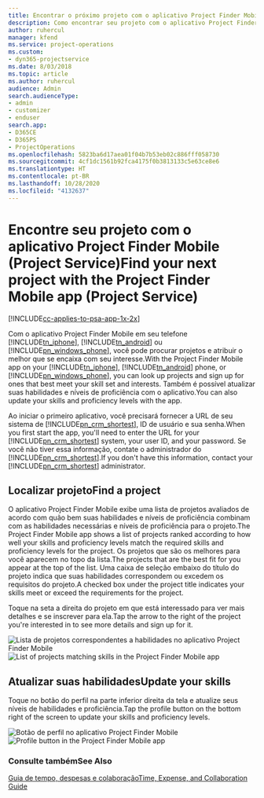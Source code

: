 ```yaml
---
title: Encontrar o próximo projeto com o aplicativo Project Finder Mobile
description: Como encontrar seu projeto com o aplicativo Project Finder Mobile para Project Service
author: ruhercul
manager: kfend
ms.service: project-operations
ms.custom:
- dyn365-projectservice
ms.date: 8/03/2018
ms.topic: article
ms.author: ruhercul
audience: Admin
search.audienceType:
- admin
- customizer
- enduser
search.app:
- D365CE
- D365PS
- ProjectOperations
ms.openlocfilehash: 5823ba6d17aea01f04b7b53eb02c886fff058730
ms.sourcegitcommit: 4cf1dc1561b92fca4175f0b3813133c5e63ce8e6
ms.translationtype: HT
ms.contentlocale: pt-BR
ms.lasthandoff: 10/28/2020
ms.locfileid: "4132637"
---
```

# <a name="find-your-next-project-with-the-project-finder-mobile-app-project-service"></a><span data-ttu-id="c083b-103">Encontre seu projeto com o aplicativo Project Finder Mobile (Project Service)</span><span class="sxs-lookup"><span data-stu-id="c083b-103">Find your next project with the Project Finder Mobile app (Project Service)</span></span>

[!INCLUDE[cc-applies-to-psa-app-1x-2x](../includes/cc-applies-to-psa-app-1x-2x.md)]

<span data-ttu-id="c083b-104">Com o aplicativo Project Finder Mobile em seu telefone [!INCLUDE[tn_iphone](../includes/tn-iphone.md)], [!INCLUDE[tn_android](../includes/tn-android.md)] ou [!INCLUDE[pn_windows_phone](../includes/pn-windows-phone.md)], você pode procurar projetos e atribuir o melhor que se encaixa com seu interesse.</span><span class="sxs-lookup"><span data-stu-id="c083b-104">With the Project Finder Mobile app on your [!INCLUDE[tn_iphone](../includes/tn-iphone.md)], [!INCLUDE[tn_android](../includes/tn-android.md)] phone, or [!INCLUDE[pn_windows_phone](../includes/pn-windows-phone.md)], you can look up projects and sign up for ones that best meet your skill set and interests.</span></span> <span data-ttu-id="c083b-105">Também é possível atualizar suas habilidades e níveis de proficiência com o aplicativo.</span><span class="sxs-lookup"><span data-stu-id="c083b-105">You can also update your skills and proficiency levels with the app.</span></span>  
  
 <span data-ttu-id="c083b-106">Ao iniciar o primeiro aplicativo, você precisará fornecer a URL de seu sistema de [!INCLUDE[pn_crm_shortest](../includes/pn-crm-shortest.md)], ID de usuário e sua senha.</span><span class="sxs-lookup"><span data-stu-id="c083b-106">When you first start the app, you'll need to enter the URL for your [!INCLUDE[pn_crm_shortest](../includes/pn-crm-shortest.md)] system, your user ID, and your password.</span></span> <span data-ttu-id="c083b-107">Se você não tiver essa informação, contate o administrador do [!INCLUDE[pn_crm_shortest](../includes/pn-crm-shortest.md)].</span><span class="sxs-lookup"><span data-stu-id="c083b-107">If you don't have this information,  contact your [!INCLUDE[pn_crm_shortest](../includes/pn-crm-shortest.md)] administrator.</span></span>  
  
## <a name="find-a-project"></a><span data-ttu-id="c083b-108">Localizar projeto</span><span class="sxs-lookup"><span data-stu-id="c083b-108">Find a project</span></span>  
 <span data-ttu-id="c083b-109">O aplicativo Project Finder Mobile exibe uma lista de projetos avaliados de acordo com quão bem suas habilidades e níveis de proficiência combinam com as habilidades necessárias e níveis de proficiência para o projeto.</span><span class="sxs-lookup"><span data-stu-id="c083b-109">The Project Finder Mobile app shows a list of projects ranked according to how well your skills and proficiency levels match the required skills and proficiency levels for the project.</span></span> <span data-ttu-id="c083b-110">Os projetos que são os melhores para você aparecem no topo da lista.</span><span class="sxs-lookup"><span data-stu-id="c083b-110">The projects that are the best fit for you appear at the top of the list.</span></span> <span data-ttu-id="c083b-111">Uma caixa de seleção embaixo do título do projeto indica que suas habilidades correspondem ou excedem os requisitos do projeto.</span><span class="sxs-lookup"><span data-stu-id="c083b-111">A checked box under the project title indicates your skills meet or exceed the requirements for the project.</span></span>  
  
 <span data-ttu-id="c083b-112">Toque na seta a direita do projeto em que está interessado para ver mais detalhes e se inscrever para ela.</span><span class="sxs-lookup"><span data-stu-id="c083b-112">Tap the arrow to the right of the project you're interested in to see more details and sign up for it.</span></span>  
  
 <span data-ttu-id="c083b-113">![Lista de projetos correspondentes a habilidades no aplicativo Project Finder Mobile](../psa/media/project-service-project-finder-list.png "Lista de projetos correspondentes a habilidades no aplicativo Project Finder Mobile")</span><span class="sxs-lookup"><span data-stu-id="c083b-113">![List of projects matching skills in the Project Finder Mobile app](../psa/media/project-service-project-finder-list.png "List of projects matching skills in the Project Finder Mobile app")</span></span>  
  
## <a name="update-your-skills"></a><span data-ttu-id="c083b-114">Atualizar suas habilidades</span><span class="sxs-lookup"><span data-stu-id="c083b-114">Update your skills</span></span>  
 <span data-ttu-id="c083b-115">Toque no botão do perfil na parte inferior direita da tela e atualize seus níveis de habilidades e proficiência.</span><span class="sxs-lookup"><span data-stu-id="c083b-115">Tap the profile button on the bottom right of the screen to update your skills and proficiency levels.</span></span>  
  
 <span data-ttu-id="c083b-116">![Botão de perfil no aplicativo Project Finder Mobile](../psa/media/project-service-project-finder-profile.png "Botão de perfil no aplicativo Project Finder Mobile")</span><span class="sxs-lookup"><span data-stu-id="c083b-116">![Profile button in the Project Finder Mobile app](../psa/media/project-service-project-finder-profile.png "Profile button in the Project Finder Mobile app")</span></span>  
  
### <a name="see-also"></a><span data-ttu-id="c083b-117">Consulte também</span><span class="sxs-lookup"><span data-stu-id="c083b-117">See Also</span></span>  
 [<span data-ttu-id="c083b-118">Guia de tempo, despesas e colaboração</span><span class="sxs-lookup"><span data-stu-id="c083b-118">Time, Expense, and Collaboration Guide</span></span>](../psa/time-expense-collaboration-guide.md)
